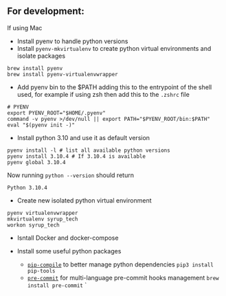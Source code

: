 
## For development:
If using Mac
- Install pyenv to handle python versions
- Install `pyenv-mkvirtualenv` to create python virtual environments and isolate packages

```
brew install pyenv
brew install pyenv-virtualenvwrapper
```

- Add pyenv bin to the $PATH adding this to the entrypoint of the shell used, for example if using zsh then add this to the `.zshrc` file
```
# PYENV
export PYENV_ROOT="$HOME/.pyenv"
command -v pyenv >/dev/null || export PATH="$PYENV_ROOT/bin:$PATH"
eval "$(pyenv init -)"
```

- Install python 3.10 and use it as default version
```
pyenv install -l # list all available python versions
pyenv install 3.10.4 # If 3.10.4 is available
pyenv global 3.10.4
```
Now running `python --version` should return
```
Python 3.10.4
```

- Create new isolated python virtual environment
```
pyenv virtualenvwrapper
mkvirtualenv syrup_tech
workon syrup_tech
```

- Isntall Docker and docker-compose
- Install some useful python packages

    - [`pip-compile`](https://pypi.org/project/pip-tools/) to better manage python dependencies `pip3 install pip-tools`
    - [`pre-commit`](https://pre-commit.com/) for multi-language pre-commit hooks management `brew install pre-commit`
`

